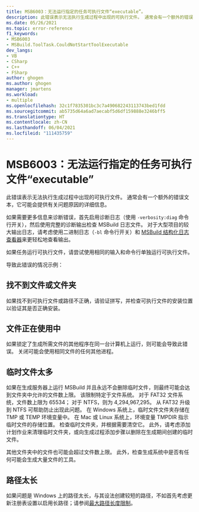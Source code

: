 ```yaml
---
title: MSB6003：无法运行指定的任务可执行文件“executable”。
description: 此错误表示无法执行生成过程中出现的可执行文件。 通常会有一个额外的错误文本，它可能会提供有关问题原因的详细信息。
ms.date: 05/26/2021
ms.topic: error-reference
f1_keywords:
- MSB6003
- MSBuild.ToolTask.CouldNotStartToolExecutable
dev_langs:
- VB
- CSharp
- C++
- FSharp
author: ghogen
ms.author: ghogen
manager: jmartens
ms.workload:
- multiple
ms.openlocfilehash: 32c1f7835301bc3c7a490682243113743bed1fdd
ms.sourcegitcommit: ab5735d64a6ad7aecabf5d6df159888e3246bff5
ms.translationtype: HT
ms.contentlocale: zh-CN
ms.lasthandoff: 06/04/2021
ms.locfileid: "111435759"
---
```

# <a name="msb6003-the-specified-task-executable-executable-could-not-be-run"></a>MSB6003：无法运行指定的任务可执行文件“executable”

此错误表示无法执行生成过程中出现的可执行文件。 通常会有一个额外的错误文本，它可能会提供有关问题原因的详细信息。

如果需要更多信息来诊断错误，首先启用诊断日志（使用 `-verbosity:diag` 命令行开关），然后使用完整的诊断输出检查 MSBuild 日志文件。 对于大型项目的较大输出日志，请考虑使用二进制日志（`-bl` 命令行开关）和 [MSBuild 结构化日志查看器](https://msbuildlog.com/)来更轻松地查看输出。

如果任务运行可执行文件，请尝试使用相同的输入和命令行单独运行可执行文件。

导致此错误的情况示例：

## <a name="file-or-folder-not-found"></a>找不到文件或文件夹

如果找不到可执行文件或路径不正确，请验证拼写，并检查可执行文件的安装位置以验证其是否正确安装。

## <a name="file-is-in-use"></a>文件正在使用中

如果锁定了生成所需文件的其他程序在同一台计算机上运行，则可能会导致此错误。 关闭可能会使用相同文件的任何其他进程。

## <a name="too-many-temporary-files"></a>临时文件太多

如果在生成服务器上运行 MSBuild 并且永远不会删除临时文件，则最终可能会达到文件夹中允许的文件数上限。 该限制特定于文件系统。 对于 FAT32 文件系统，文件数上限为 65534； 对于 NTFS，则为 4,294,967,295。 从 FAT32 升级到 NTFS 可帮助防止出现此问题。 在 Windows 系统上，临时文件文件夹存储在 TMP 或 TEMP 环境变量中。 在 Mac 或 Linux 系统上，环境变量 TMPDIR 指示临时文件的存储位置。 检查临时文件夹，并根据需要清空它。 此外，请考虑添加计划作业来清理临时文件夹，或向生成过程添加步骤以删除在生成期间创建的临时文件。

其他文件夹中的文件也可能会超过文件数上限。 此外，检查生成系统中是否有任何可能会生成大量文件的工具。

## <a name="path-too-long"></a>路径太长

如果问题是 Windows 上的路径太长，与其设法创建较短的路径，不如首先考虑更新注册表设置以启用长路径；请参阅[最大路径长度限制](/windows/win32/fileio/maximum-file-path-limitation?tabs=cmd)。
